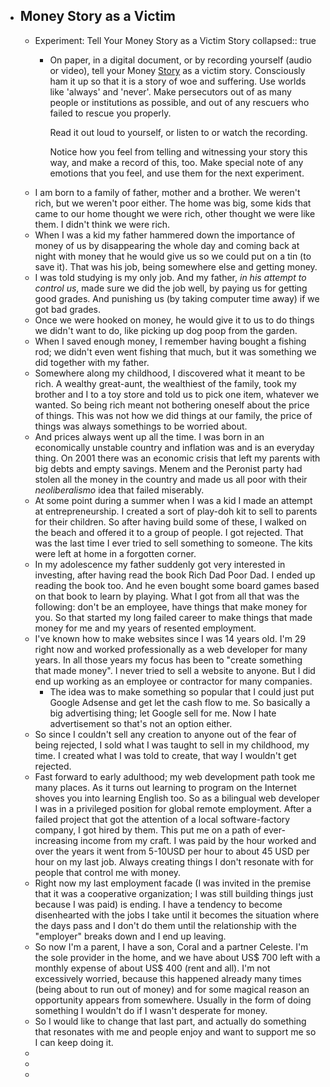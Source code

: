 - ## Money Story as a Victim
	- Experiment: Tell Your Money Story as a Victim Story
	  collapsed:: true
		- On paper, in a digital document, or by recording yourself (audio or video), tell your Money [Story](https://storyworld.mystrikingly.com/)
		   as a victim story. Consciously ham it up so that it is a story of woe 
		  and suffering. Use worlds like 'always' and 'never'. Make persecutors 
		  out of as many people or institutions as possible, and out of any 
		  rescuers who failed to rescue you properly.
		  
		  Read it out loud to yourself, or listen to or watch the recording.
		  
		  Notice how you feel from telling and witnessing your story this way, and make a record of this, too. Make special note of any emotions that you feel, and use them for the next experiment.
	- I am born to a family of father, mother and a brother. We weren't rich, but we weren't poor either. The home was big, some kids that came to our home thought we were rich, other thought we were like them. I didn't think we were rich.
	- When I was a kid my father hammered down the importance of money of us by disappearing the whole day and coming back at night with money that he would give us so we could put on a tin (to save it). That was his job, being somewhere else and getting money.
	- I was told studying is my only job. And my father, _in his attempt to control us_,  made sure we did the job well, by paying us for getting good grades. And punishing us (by taking computer time away) if we got bad grades.
	- Once we were hooked on money, he would give it to us to do things we didn't want to do, like picking up dog poop from the garden.
	- When I saved enough money, I remember having bought a fishing rod; we didn't even went fishing that much, but it was something we did together with my father.
	- Somewhere along my childhood, I discovered what it meant to be rich. A wealthy great-aunt, the wealthiest of the family, took my brother and I to a toy store and told us to pick one item, whatever we wanted. So being rich meant not bothering oneself about the price of things. This was not how we did things at our family, the price of things was always somethings to be worried about.
	- And prices always went up all the time. I was born in an economically unstable country and inflation was and is an everyday thing. On 2001 there was an economic crisis that left my parents with big debts and empty savings. Menem and the Peronist party had stolen all the money in the country and made us all poor with their _neoliberalismo_ idea that failed miserably.
	- At some point during a summer when I was a kid I made an attempt at entrepreneurship. I created a sort of play-doh kit to sell to parents for their children. So after having build some of these, I walked on the beach and offered it to a group of people. I got rejected. That was the last time I ever tried to sell something to someone. The kits were left at home in a forgotten corner.
	- In my adolescence my father suddenly got very interested in investing, after having read the book Rich Dad Poor Dad. I ended up reading the book too. And he even bought some board games based on that book to learn by playing. What I got from all that was the following: don't be an employee, have things that make money for you. So that started my long failed career to make things that made money for me and my years of resented employment.
	- I've known how to make websites since I was 14 years old. I'm 29 right now and worked professionally as a web developer for many years. In all those years my focus has been to "create something that made money". I never tried to sell a website to anyone. But I did end up working as an employee or contractor for many companies.
		- The idea was to make something so popular that I could just put Google Adsense and get let the cash flow to me. So basically a big advertising thing; let Google sell for me. Now I hate advertisement so that's not an option either.
	- So since I couldn't sell any creation to anyone out of the fear of being rejected, I sold what I was taught to sell in my childhood, my time. I created what I was told to create, that way I wouldn't get rejected.
	- Fast forward to early adulthood; my web development path took me many places. As it turns out learning to program on the Internet shoves you into learning English too. So as a bilingual web developer I was in a privileged position for global remote employment. After a failed project that got the attention of a local software-factory company, I got hired by them. This put me on a path of ever-increasing income from my craft. I was paid by the hour worked and over the years it went from 5-10USD per hour to about 45 USD per hour on my last job. Always creating things I don't resonate with for people that control me with money.
	- Right now my last employment facade (I was invited in the premise that it was a cooperative organization; I was still building things just because I was paid) is ending. I have a tendency to become disenhearted with the jobs I take until it becomes the situation where the days pass and I don't do them until the relationship with the "employer" breaks down and I end up leaving.
	- So now I'm a parent, I have a son, Coral and a partner Celeste. I'm the sole provider in the home, and we have about US$ 700 left with a monthly expense of about US$ 400 (rent and all). I'm not excessively worried, because this happened already many times (being about to run out of money) and for some magical reason an opportunity appears from somewhere. Usually in the form of doing something I wouldn't do if I wasn't desperate for money.
	- So I would like to change that last part, and actually do something that resonates with me and people enjoy and want to support me so I can keep doing it.
	-
	-
	-